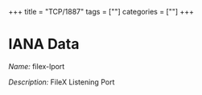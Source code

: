 +++
title = "TCP/1887"
tags = [""]
categories = [""]
+++

# IANA Data

_Name:_ filex-lport

_Description:_ FileX Listening Port

